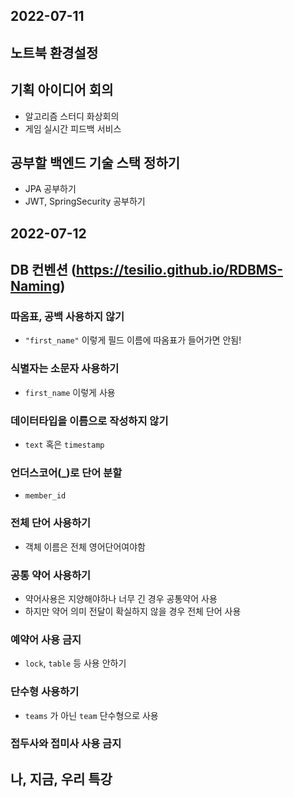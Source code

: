 ## 2022-07-11
## 노트북 환경설정
## 기획 아이디어 회의
 - 알고리즘 스터디 화상회의
 - 게임 실시간 피드백 서비스
## 공부할 백엔드 기술 스택 정하기
 - JPA 공부하기
 - JWT, SpringSecurity 공부하기

## 2022-07-12
## DB 컨벤션 (https://tesilio.github.io/RDBMS-Naming)
### 따옴표, 공백 사용하지 않기
- `"first_name"` 이렇게 필드 이름에 따옴표가 들어가면 안됨!
### 식별자는 소문자 사용하기
- `first_name` 이렇게 사용  
### 데이터타입을 이름으로 작성하지 않기
- `text` 혹은 `timestamp`
### 언더스코어(_)로 단어 분할
- `member_id`
### 전체 단어 사용하기
- 객체 이름은 전체 영어단어여야함
### 공통 약어 사용하기
- 약어사용은 지양해야하나 너무 긴 경우 공통약어 사용
- 하지만 약어 의미 전달이 확실하지 않을 경우 전체 단어 사용
### 예약어 사용 금지
- `lock`, `table` 등 사용 안하기
### 단수형 사용하기
- `teams` 가 아닌 `team` 단수형으로 사용
### 접두사와 접미사 사용 금지
## 나, 지금, 우리 특강
